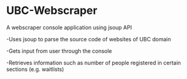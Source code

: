 # UBC-Webscraper
A webscraper console application using jsoup API


-Uses jsoup to parse the source code of websites of UBC domain

-Gets input from user through the console

-Retrieves information such as number of people registered in certain sections (e.g. waitlists)
